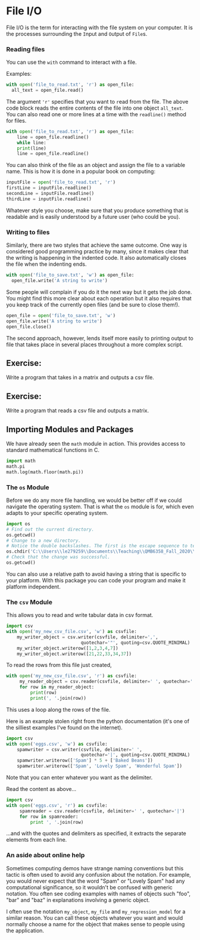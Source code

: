 # File I/O

File I/O is the term for interacting with the file system on your computer. 
It is the processes surrounding the ```I```nput and ```O```utput of ```File```s. 


### Reading files

You can use the ```with``` command to interact with a file. 

Examples:

```python
with open('file_to_read.txt', 'r') as open_file:
  all_text = open_file.read()
```
The argument ```'r'``` specifies that you want to ```r```ead from the file. 
The above code block reads the entire contents of the file into one object ```all_text```. 
You can also read one or more lines at a time with the ```readline()``` method for files.

```python
with open('file_to_read.txt', 'r') as open_file:
	line = open_file.readline()
	while line:
  	print(line)
  	line = open_file.readline()
```

You can also think of the file as an object and assign the file to a variable name.
This is how it is done in a popular book on computing:

```python
inputFile = open('file_to_read.txt', 'r')
firstLine = inputFile.readline()
secondLine = inputFile.readline()
thirdLine = inputFile.readline()
```

Whatever style you choose, make sure that you produce something that is readable and is easily understood by a future user (who could be you).


### Writing to files

Similarly, there are two styles that achieve the same outcome.
One way is considered good programming practice by many, since it makes clear that the writing is happening in the indented code.
It also automatically closes the file when the indenting ends.

```python
with open('file_to_save.txt', 'w') as open_file:
  open_file.write('A string to write')
```
Some people will complain if you do it the next way but it gets the job done.
You might find this more clear about each operation but it also requires that you keep track of the currently open files (and be sure to close them!).

```python
open_file = open('file_to_save.txt', 'w')
open_file.write('A string to write')
open_file.close()
```
The second approach, however, lends itself more easily to printing output to file that takes place in several places throughout a more complex script.

## Exercise:

Write a program that takes in a matrix and outputs a csv file.


## Exercise:

Write a program that reads a csv file and outputs a matrix.


## Importing Modules and Packages

We have already seen the ```math``` module in action.
This provides access to standard mathematical functions in C.

```python
import math
math.pi
math.log(math.floor(math.pi))
```

### The ```os``` Module

Before we do any more file handling, we would be better off if we could navigate the operating system.
That is what the ```os``` module is for, which even adapts to your specific operating system.


```python
import os
# Find out the current directory.
os.getcwd()
# Change to a new directory.
# Notice the double backslashes. The first is the escape sequence to tell the interpreter to actually print the second backslash.
os.chdir('C:\\Users\\le279259\\Documents\\Teaching\\QMB6358_Fall_2020\\GitRepos\\QMB6358\\demo_13_python_file_io')
# Check that the change was successful.
os.getcwd()
```
You can also use a relative path to avoid having a string that is specific to your platform.
With this package you can code your program and make it platform independent.


### The ```csv``` Module

This allows you to read and write tabular data in csv format.





```python
import csv
with open('my_new_csv_file.csv', 'w') as csvfile:
    my_writer_object = csv.writer(csvfile, delimiter=',',
                            quotechar='"', quoting=csv.QUOTE_MINIMAL)
    my_writer_object.writerow([1,2,3,4,7])
    my_writer_object.writerow([21,22,33,34,37])
```

To read the rows from this file just created, 
```python
with open('my_new_csv_file.csv', 'r') as csvfile:
     my_reader_object = csv.reader(csvfile, delimiter=' ', quotechar='|')
     for row in my_reader_object:
         print(row)
         print(', '.join(row))
```
This uses a loop along the rows of the file.


Here is an example stolen right from the python documentation
(it's one of the silliest examples I've found on the internet). 

```python
import csv
with open('eggs.csv', 'w') as csvfile:
    spamwriter = csv.writer(csvfile, delimiter=' ',
                            quotechar='|', quoting=csv.QUOTE_MINIMAL)
    spamwriter.writerow(['Spam'] * 5 + ['Baked Beans'])
    spamwriter.writerow(['Spam', 'Lovely Spam', 'Wonderful Spam'])
```

Note that you can enter whatever you want as the delimiter.


Read the content as above...
```python
import csv
with open('eggs.csv', 'r') as csvfile:
     spamreader = csv.reader(csvfile, delimiter=' ', quotechar='|')
     for row in spamreader:
         print ', '.join(row)
```
...and with the quotes and delimiters as specified, 
it extracts the separate elements from each line. 




### An aside about online help

Sometimes computing demos have strange naming conventions
but this tactic is often used to avoid any confusion about the notation.
For example, you would never expect that the word "Spam"
or "Lovely Spam" had any computational significance,
so it wouldn't be confused with generic notation.
You often see coding examples with names of objects such
"foo", "bar" and "baz" in explanations involving a generic object.

I often use the notation ```my_object```, ```my_file``` and ```my_regression_model``` for a similar reason. 
You can call these objects whatever you want and would normally choose a name for the object that makes sense to people using the application. 


